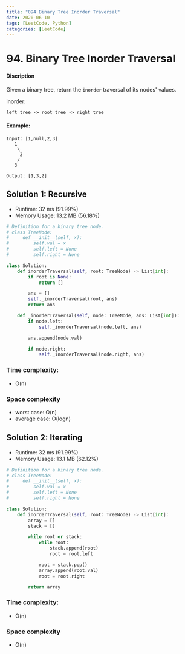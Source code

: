 ```yaml
---
title: "094 Binary Tree Inorder Traversal"
date: 2020-06-10
tags: [LeetCode, Python]
categories: [LeetCode]
---
```


# 94. Binary Tree Inorder Traversal

#### Discription

Given a binary tree, return the `inorder` traversal of its nodes' values.

inorder:

```
left tree -> root tree -> right tree
``` 

#### Example:

```
Input: [1,null,2,3]
   1
    \
     2
    /
   3

Output: [1,3,2]
```

## Solution 1: Recursive

- Runtime: 32 ms (91.99%)
- Memory Usage: 13.2 MB (56.18%)

```python
# Definition for a binary tree node.
# class TreeNode:
#     def __init__(self, x):
#         self.val = x
#         self.left = None
#         self.right = None

class Solution:
    def inorderTraversal(self, root: TreeNode) -> List[int]:
        if root is None:
            return []

        ans = []
        self._inorderTraversal(root, ans)
        return ans

    def _inorderTraversal(self, node: TreeNode, ans: List[int]):
        if node.left:
            self._inorderTraversal(node.left, ans)

        ans.append(node.val)

        if node.right:
            self._inorderTraversal(node.right, ans)
```

### Time complexity: 

- O(n)

### Space complexity

- worst case: O(n)
- average case: O(logn)

## Solution 2: Iterating

- Runtime: 32 ms (91.99%)
- Memory Usage: 13.1 MB (62.12%)

```python
# Definition for a binary tree node.
# class TreeNode:
#     def __init__(self, x):
#         self.val = x
#         self.left = None
#         self.right = None

class Solution:
    def inorderTraversal(self, root: TreeNode) -> List[int]:
        array = []
        stack = []

        while root or stack:
            while root:
                stack.append(root)
                root = root.left

            root = stack.pop()
            array.append(root.val)
            root = root.right

        return array
```

### Time complexity: 

- O(n)

### Space complexity

- O(n)
